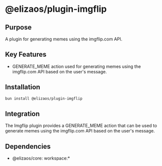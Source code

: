 # @elizaos/plugin-imgflip

## Purpose
A plugin for generating memes using the imgflip.com API.

## Key Features
- GENERATE_MEME action used for generating memes using the imgflip.com API based on the user's message.

## Installation
```bash
bun install @elizaos/plugin-imgflip
```

## Integration
The Imgflip plugin provides a GENERATE_MEME action that can be used to generate memes using the imgflip.com API based on the user's message.

## Dependencies
- @elizaos/core: workspace:*
